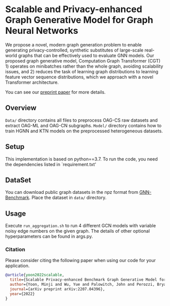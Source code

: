 # Scalable and Privacy-enhanced Graph Generative Model for Graph Neural Networks

We propose a novel, modern graph generation problem to enable generating privacy-controlled, synthetic substitutes of large-scale real-world graphs that can be effectively used to evaluate GNN models.
Our proposed graph generative model, Computation Graph Transformer (CGT) 1) operates on minibatches rather than the whole graph, avoiding scalability issues, and 2) reduces the task of learning graph distributions to learning feature vector sequence distributions, which we approach with a novel Transformer architecture.

You can see our [preprint paper](https://arxiv.org/abs/2207.04396) for more details.

## Overview
`Data/` directory contains all files to preprocess OAG-CS raw datasets and extract OAG-ML and OAG-CN subgraphs.
`Model/` directory contains how to train HGNN and KTN models on the preprocessed heterogeneous datasets. 
  
## Setup
This implementation is based on python==3.7. To run the code, you need the dependencies listed in `requirement.txt'

## DataSet
You can download public graph datasets in the npz format from [GNN-Benchmark](https://github.com/shchur/gnn-benchmark).
Place the dataset in `data/` directory.

## Usage
Execute `run_aggregation.sh` to run 4 different GCN models with variable noisy edge numbers on the given graph.
The details of other optional hyperparameters can be found in args.py.

### Citation
Please consider citing the following paper when using our code for your application.

```bibtex
@article{yoon2022scalable,
  title={Scalable Privacy-enhanced Benchmark Graph Generative Model for Graph Convolutional Networks},
  author={Yoon, Minji and Wu, Yue and Palowitch, John and Perozzi, Bryan and Salakhutdinov, Ruslan},
  journal={arXiv preprint arXiv:2207.04396},
  year={2022}
}
```
